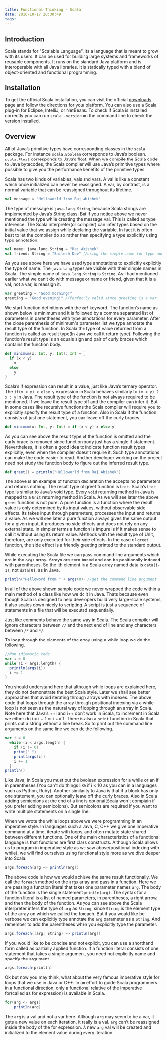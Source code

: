 ```yaml
---
title: Functional Thinking - Scala
date: 2016-10-17 20:30:49
tags:
---
```


## Introduction
Scala stands for "Scalable Language". Its a language that is meant to grow with its users. It can be used for building large systems and frameworks of reusable components. It runs on the standard Java platform and is interoperable with all Java libraries. It is statically typed with a blend of object-oriented and functional programming.

<!-- more -->
## Installation
To get the official Scala installation, you can visit the official [downloads](http://www.scala-lang.org/downloads) page and follow the directions for your platform. You can also use a Scala plug-in for Eclipse, IntelliJ, or NetBeans. To check if Scala is installed correctly you can run `scala -version` on the command line to check the version installed.

## Overview
All of Java’s primitive types have corresponding classes in the `scala` package. For instance `scala.Boolean` corresponds to Java’s boolean. `scala.Float` corresponds to Java’s float. When we compile the Scala code to Java bytecodes, the Scala compiler will use Java’s primitive types where possible to give you the performance benefits of the primitive types.

Scala has two kinds of variables, vals and vars. A val is like a constant which once initialized can never be reassigned. A var, by contrast, is a normal variable that can be reassigned throughout its lifetime.
```scala
val message = "Helloworld from Raj Abishek"
```
The type of message is `java.lang.String`, because Scala strings are implemented by Java’s String class. But if you notice above we never mentioned the type while creating the message val. This is called as type inference. The Scala interpreter(or compiler) can infer types based on the initial value that we assign while declaring the variable. In fact it is often best to let the compiler do so rather than specifying a type explicitly using type annotation.
```scala
val name: java.lang.String = "Raj Abishek"
val friend: String = "Sailesh Dev" //using the simple name for type annotation
```
As you see above here we have used type annotations to explicitly explicitly the type of name. The `java.lang` types are visible with their simple names in Scala. The simple name of `java.lang.String` is `String`. As I had mentioned earlier what we can’t do with message or name or friend, given that it is a val, not a var, is reassign it.
```scala
var greeting = "Good morning!"
greeting = "Good evening!" //Perfectly valid since greeting is a var
```

We start function definitions with the `def` keyword. The function’s name as shown below is minimum and it is followed by a comma separated list of parameters in parentheses with type annotations for every parameter. After the close parenthesis of minimum's parameter list we type annotate the result type of the function. In Scala the type of value returned from a function is called as result type(In Java we call it return type). Following the function’s result type is an equals sign and pair of curly braces which contains the function body.
```scala
def minimum(x: Int, y: Int): Int = {
  if (x < y)
    x
  else
    y
}
```
Scala’s if expression can result in a value, just like Java’s ternary operator. The `if(x < y) x else y` expression in Scala behaves similarly to `(x < y) ? x : y` in Java. The result type of the function is not always required to be mentioned. If we leave the result type off and the compiler can infer it. But in some cases like recursive functions the Scala compiler will require you to explicitly specify the result type of a function. Also in Scala if the function consists of just one statement, you can leave off the curly braces.
```scala
def minimum(x: Int, y: Int) = if (x < y) x else y
```
As you can see above the result type of the function is omitted and the curly brace is removed since function body just has a single if statement.
Nevertheless, it is often a good idea to indicate function result types explicitly, even when the compiler doesn’t require it. Such type annotations can make the code easier to read. Another developer working on the project need not study the function body to figure out the inferred result type.
```scala
def greet() = println("Helloworld from Raj Abishek")
```
The above is an example of function declaration the accepts no parameters and returns nothing. The result type of greet function is `Unit`. Scala’s `Unit` type is similar to Java’s void type. Every `void` returning method in Java is mapped to a `Unit` returning method in Scala.
As we will see later the above `greet` function is not pure. A pure function is a function where the result value is only determined by its input values, without observable side effects. Its takes input through parameters, processes the input and returns a value. As we will see later a pure function always gives the same output for a given input, it produces no side effects and does not rely on any external state. In simpler terms a function is impure is if it makes sense to call it without using its return value. Methods with the result type of Unit, therefore, are only executed for their side effects. In the case of `greet` function, the side effect is a friendly greeting printed to the standard output.

While executing the Scala file we can pass command line arguments which are in the `args` array. Arrays are zero based and can be positionally indexed with parentheses. So the ith element in a Scala array named data is `data(i-1)`, not `data[0]`, as in Java.
```Scala
println("Helloword from " + args(0)) //get the command line argument
```
In all of the above shown sample code we never wrapped the code within a main method of a class like how we do it in Java. Thats because even though Scala is designed to help developers build very large-scale systems, it also scales down nicely to scripting. A script is just a sequence of statements in a file that will be executed sequentially.

Just like comments behave the same way in Scala. The Scala compiler will ignore characters between `//` and the next end of line and any characters between `/*` and `*/`.

To loop through the elements of the array using a while loop we do the following.
```scala
//Non idiomatic code
var i = 0
while (i < args.length) {
  println(args(i))
  i += 1
}
```
You should understand here that although while loops are explained here, they do not demonstrate the best Scala style. Later we shall see better approaches that avoid iterating through arrays with indexes. The above code that loops through the array through positional indexing via a while loop is not seen as the natural way of lopping through an array in Scala. Note here that Java’s ++i and i++ don’t work in Scala, to increment in Scala we either do i = i + 1 or i += 1. There is also a `print` function in Scala that prints out a string without a line break. So to print out the command line arguments on the same line we can do the following.
```scala
var i = 0
  while (i < args.length) {
    if (i != 0)
    print(" ")
    print(args(i))
    i += 1
  }
println()
```
Like Java, in Scala you must put the boolean expression for a while or an if in parentheses.(You can't do things like if i < 10 as you can in a languages such as Python, Ruby). Another similarity to Java is that if a block has only one statement, you can optionally leave off the curly braces. Also in Scala adding semicolons at the end of a line is optional(Scala won't complain if you prefer adding semicolons). But semicolons are required if you want to write multiple statements on a single line.

When we wrote the while loops above we were programming in an imperative style. In languages such a Java, C, C++ we give one imperative command at a time, iterate with loops, and often mutate state shared between different functions. One of the main characteristics of a functional language is that functions are first class constructs. Although Scala allows us to program in imperative style as we saw above(positional indexing with while), we will find ourselves using functional style more as we dive deeper into Scala.
```scala
args.foreach(arg => println(arg))
```
The above code is how we would achieve the same result functionally. We call the `foreach` method on the `args` array and pass in a function. Here we are passing a function literal that takes one parameter names `arg`. The body of the function is the single statement `println(arg)`. The syntax for a function literal is a list of named parameters, in parentheses, a right arrow, and then the body of the function. As you can see above the Scala interpreter infers the type of `arg` as `String`, since `String` is the element type of the array on which we called the foreach.
But if you would like be verbose we can explicitly type annotate the `arg` parameter as a `String`. And remember to add the parentheses when you explicitly type the parameter.
```scala
args.foreach((arg: String) => println(arg))
```
If you would like to be concise and not explicit, you can use a shorthand form called as partially applied function. If a function literal consists of one statement that takes a single argument, you need not explicitly name and specify the argument.
```scala
args.foreach(println)
```
Ok but now you may think, what about the very famous imperative style for loops that we use in Java or C++. In an effort to guide Scala programmers in a functional direction, only a functional relative of the imperative for(called as for expression) is available in Scala.
```scala
for(arg <- args)
    println(arg)
```
The `arg` is a val and not a var here. Although `arg` may seem to be a var, it gets a new value on each iteration, it really is a val. `arg` can’t be reassigned inside the body of the for expression. A new `arg` val will be created and initialized to the element value during every iteration.
